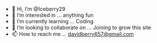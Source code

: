 - 👋 Hi, I’m @Iceberry29
- 👀 I’m interested in ... anything fun
- 🌱 I’m currently learning ... Coding
- 💞️ I’m looking to collaborate on ... Joining to grow this site
- 📫 How to reach me ... davidberry657@gmail.com

<!---
Iceberry29/Iceberry29 is a ✨ special ✨ repository because its `README.md` (this file) appears on your GitHub profile.
You can click the Preview link to take a look at your changes.
--->
